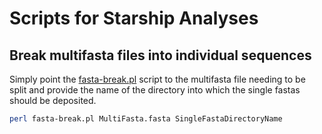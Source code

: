 # Scripts for Starship Analyses

## Break multifasta files into individual sequences
Simply point the [fasta-break.pl](/scripts/fasta-break.pl) script to the multifasta file needing to be split and provide the name of the directory into which the single fastas should be deposited.

```bash
perl fasta-break.pl MultiFasta.fasta SingleFastaDirectoryName
```
